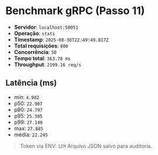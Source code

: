 # Benchmark gRPC (Passo 11)

- **Servidor**: `localhost:50051`
- **Operação**: `stats`
- **Timestamp**: `2025-08-30T22:49:49.817Z`
- **Total requisições**: `800`
- **Concorrência**: `50`
- **Tempo total**: `363.78 ms`
- **Throughput**: `2199.16 req/s`

## Latência (ms)

- min: `4.982`
- p50: `22.907`
- p90: `24.797`
- p95: `25.305`
- p99: `27.140`
- max: `27.885`
- média: `22.245`

> Token via ENV: `SIM`
> Arquivo JSON salvo para auditoria.
